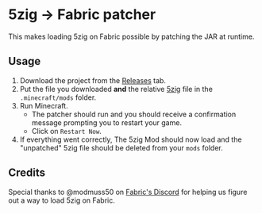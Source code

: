 # 5zig -> Fabric patcher

This makes loading 5zig on Fabric possible by patching the JAR at runtime.

## Usage
1. Download the project from the [Releases](releases) tab.
2. Put the file you downloaded **and** the relative [5zig](https://github.com/5zig-reborn/The-5zig-Mod) file in
the `.minecraft/mods` folder.
3. Run Minecraft.
    * The patcher should run and you should receive a confirmation message prompting you to restart your game.
    * Click on `Restart Now`.
4. If everything went correctly, The 5zig Mod should now load and the "unpatched" 5zig file should be deleted
from your `mods` folder.

## Credits
Special thanks to @modmuss50 on [Fabric's Discord](https://discord.gg/v6v4pMv) for helping us figure out a way
to load 5zig on Fabric.